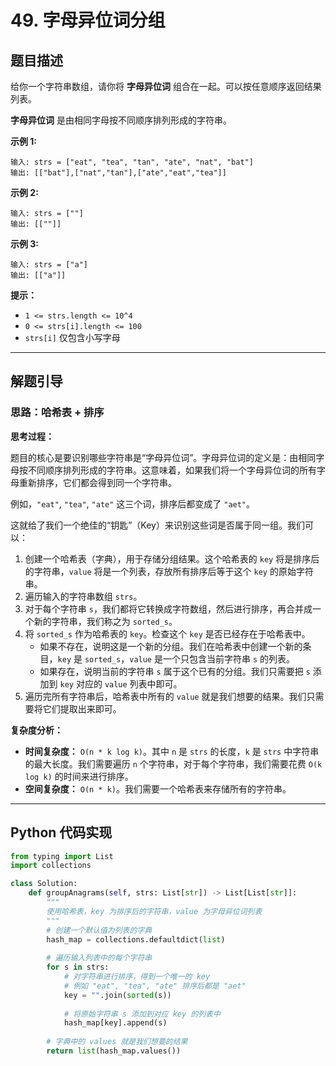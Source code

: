 # 49. 字母异位词分组

## 题目描述

给你一个字符串数组，请你将 **字母异位词** 组合在一起。可以按任意顺序返回结果列表。

**字母异位词** 是由相同字母按不同顺序排列形成的字符串。

**示例 1:**

```
输入: strs = ["eat", "tea", "tan", "ate", "nat", "bat"]
输出: [["bat"],["nat","tan"],["ate","eat","tea"]]
```

**示例 2:**

```
输入: strs = [""]
输出: [[""]]
```

**示例 3:**

```
输入: strs = ["a"]
输出: [["a"]]
```

**提示：**

*   `1 <= strs.length <= 10^4`
*   `0 <= strs[i].length <= 100`
*   `strs[i]` 仅包含小写字母

---

## 解题引导

### 思路：哈希表 + 排序

**思考过程：**

题目的核心是要识别哪些字符串是“字母异位词”。字母异位词的定义是：由相同字母按不同顺序排列形成的字符串。这意味着，如果我们将一个字母异位词的所有字母重新排序，它们都会得到同一个字符串。

例如，`"eat"`, `"tea"`, `"ate"` 这三个词，排序后都变成了 `"aet"`。

这就给了我们一个绝佳的“钥匙”（Key）来识别这些词是否属于同一组。我们可以：

1.  创建一个哈希表（字典），用于存储分组结果。这个哈希表的 `key` 将是排序后的字符串，`value` 将是一个列表，存放所有排序后等于这个 `key` 的原始字符串。
2.  遍历输入的字符串数组 `strs`。
3.  对于每个字符串 `s`，我们都将它转换成字符数组，然后进行排序，再合并成一个新的字符串，我们称之为 `sorted_s`。
4.  将 `sorted_s` 作为哈希表的 `key`。检查这个 `key` 是否已经存在于哈希表中。
    *   如果不存在，说明这是一个新的分组。我们在哈希表中创建一个新的条目，`key` 是 `sorted_s`，`value` 是一个只包含当前字符串 `s` 的列表。
    *   如果存在，说明当前的字符串 `s` 属于这个已有的分组。我们只需要把 `s` 添加到 `key` 对应的 `value` 列表中即可。
5.  遍历完所有字符串后，哈希表中所有的 `value` 就是我们想要的结果。我们只需要将它们提取出来即可。

**复杂度分析：**

*   **时间复杂度：** `O(n * k log k)`。其中 `n` 是 `strs` 的长度，`k` 是 `strs` 中字符串的最大长度。我们需要遍历 `n` 个字符串，对于每个字符串，我们需要花费 `O(k log k)` 的时间来进行排序。
*   **空间复杂度：** `O(n * k)`。我们需要一个哈希表来存储所有的字符串。

---

## Python 代码实现

```python
from typing import List
import collections

class Solution:
    def groupAnagrams(self, strs: List[str]) -> List[List[str]]:
        """
        使用哈希表，key 为排序后的字符串，value 为字母异位词列表
        """
        # 创建一个默认值为列表的字典
        hash_map = collections.defaultdict(list)
        
        # 遍历输入列表中的每个字符串
        for s in strs:
            # 对字符串进行排序，得到一个唯一的 key
            # 例如 "eat", "tea", "ate" 排序后都是 "aet"
            key = "".join(sorted(s))
            
            # 将原始字符串 s 添加到对应 key 的列表中
            hash_map[key].append(s)
            
        # 字典中的 values 就是我们想要的结果
        return list(hash_map.values())

```